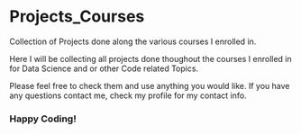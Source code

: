 # Projects_Courses
 Collection of Projects done along the various courses I enrolled in.

 Here I will be collecting all projects done thoughout the courses I enrolled in for Data Science and or other Code related Topics.
 
 Please feel free to check them and use anything you would like.
 If you have any questions contact me, check my profile for my contact info.
 
 
 ### Happy Coding!
